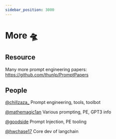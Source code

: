 ```yaml
---
sidebar_position: 3000
---
```


# More 🛸

## Resource

Many more prompt engineering papers: https://github.com/thunlp/PromptPapers

## People

[@chillzaza_](https://mobile.twitter.com/chillzaza_) Prompt engineering, tools, toolbot

[@mathemagic1an](https://mobile.twitter.com/mathemagic1an) Various prompting, PE, GPT3 info

[@goodside](https://twitter.com/goodside/status/1588247865503010816) Prompt Injection, PE tooling

[@hwchase17](https://twitter.com/hwchase17) Core dev of langchain